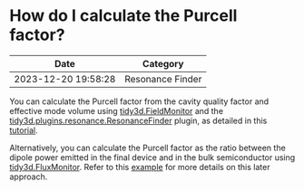 # How do I calculate the Purcell factor?

| Date       | Category    |
|------------|-------------|
| 2023-12-20 19:58:28 | Resonance Finder |


You can calculate the Purcell factor from the cavity quality factor and effective mode volume using [tidy3d.FieldMonitor](https://docs.flexcompute.com/projects/tidy3d/en/latest/api/_autosummary/tidy3d.FieldMonitor.html) and the [tidy3d.plugins.resonance.ResonanceFinder](https://docs.flexcompute.com/projects/tidy3d/en/latest/api/_autosummary/tidy3d.plugins.resonance.ResonanceFinder.html#tidy3d.plugins.resonance.ResonanceFinder.html) plugin, as detailed in this [tutorial](https://www.flexcompute.com/tidy3d/examples/notebooks/CavityFOM/).

Alternatively, you can calculate the Purcell factor as the ratio between the dipole power emitted in the final device and in the bulk semiconductor using [tidy3d.FluxMonitor](https://docs.flexcompute.com/projects/tidy3d/en/latest/api/_autosummary/tidy3d.FluxMonitor.html). Refer to this [example](https://www.flexcompute.com/tidy3d/examples/notebooks/BullseyeCavityPSO/) for more details on this later approach.